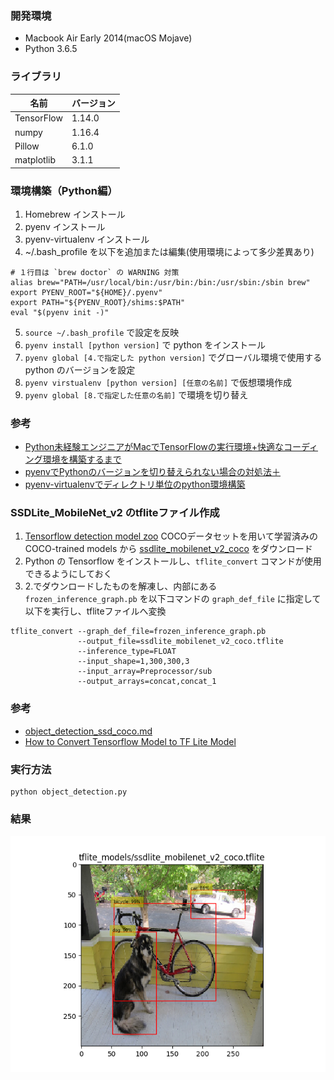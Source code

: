 ### 開発環境
- Macbook Air Early 2014(macOS Mojave)
- Python 3.6.5

### ライブラリ
| 名前 | バージョン |
| - | - |
| TensorFlow | 1.14.0 |
| numpy | 1.16.4 |
| Pillow | 6.1.0 |
| matplotlib | 3.1.1 |

### 環境構築（Python編）
1. Homebrew インストール
2. pyenv インストール
3. pyenv-virtualenv インストール
4. ~/.bash_profile を以下を追加または編集(使用環境によって多少差異あり)
```
# １行目は `brew doctor` の WARNING 対策
alias brew="PATH=/usr/local/bin:/usr/bin:/bin:/usr/sbin:/sbin brew"
export PYENV_ROOT="${HOME}/.pyenv"
export PATH="${PYENV_ROOT}/shims:$PATH"
eval "$(pyenv init -)"
```  
5. `source ~/.bash_profile` で設定を反映
6. `pyenv install [python version]` で python をインストール
7. `pyenv global [4.で指定した python version]` でグローバル環境で使用する python のバージョンを設定
8. `pyenv virstualenv [python version] [任意の名前]` で仮想環境作成
9. `pyenv global [8.で指定した任意の名前]` で環境を切り替え

### 参考
- [Python未経験エンジニアがMacでTensorFlowの実行環境+快適なコーディング環境を構築するまで](https://qiita.com/KazaKago/items/587ac1224afc2c9350f1)
- [pyenvでPythonのバージョンを切り替えられない場合の対処法＋](https://qiita.com/TheHiro/items/88d885ef6a4d25ec3020)
- [pyenv-virtualenvでディレクトリ単位のpython環境構築](https://qiita.com/niwak2/items/5490607be32202ce1314)

### SSDLite_MobileNet_v2 のtfliteファイル作成
1. [Tensorflow detection model zoo](https://github.com/tensorflow/models/blob/master/research/object_detection/g3doc/detection_model_zoo.md) COCOデータセットを用いて学習済みの COCO-trained models から [ssdlite_mobilenet_v2_coco](http://download.tensorflow.org/models/object_detection/ssdlite_mobilenet_v2_coco_2018_05_09.tar.gz) をダウンロード
2. Python の Tensorflow をインストールし、`tflite_convert` コマンドが使用できるようにしておく
3. 2.でダウンロードしたものを解凍し、内部にある `frozen_inference_graph.pb` を以下コマンドの `graph_def_file` に指定して以下を実行し、tfliteファイルへ変換
```
tflite_convert --graph_def_file=frozen_inference_graph.pb
               --output_file=ssdlite_mobilenet_v2_coco.tflite
               --inference_type=FLOAT
               --input_shape=1,300,300,3
               --input_array=Preprocessor/sub
               --output_arrays=concat,concat_1
```

### 参考
- [object_detection_ssd_coco.md](https://github.com/freedomtan/tensorflow/blob/object_detection_tflite_object_dtection_python/tensorflow/contrib/lite/examples/python/object_detection_ssd_coco.md)
- [How to Convert Tensorflow Model to TF Lite Model](https://github.com/nnsuite/nnstreamer/wiki/%5BTF-Lite%5D-How-to-Convert-Tensorflow-Model-to-TF-Lite-Model)

### 実行方法
```
python object_detection.py
```

### 結果
![result](result.png)